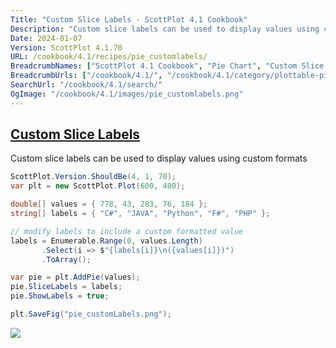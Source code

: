```yaml
---
Title: "Custom Slice Labels - ScottPlot 4.1 Cookbook"
Description: "Custom slice labels can be used to display values using custom formats"
Date: 2024-01-07
Version: ScottPlot 4.1.70
URL: /cookbook/4.1/recipes/pie_customlabels/
BreadcrumbNames: ["ScottPlot 4.1 Cookbook", "Pie Chart", "Custom Slice Labels"]
BreadcrumbUrls: ["/cookbook/4.1/", "/cookbook/4.1/category/plottable-pie", "/cookbook/4.1/recipes/pie_customlabels/"]
SearchUrl: "/cookbook/4.1/search/"
OgImage: "/cookbook/4.1/images/pie_customlabels.png"
---
```


<h2><a id='custom-slice-labels' href='/cookbook/4.1/recipes/pie_customlabels/'>Custom Slice Labels</a></h2>

Custom slice labels can be used to display values using custom formats

```cs
ScottPlot.Version.ShouldBe(4, 1, 70);
var plt = new ScottPlot.Plot(600, 400);

double[] values = { 778, 43, 283, 76, 184 };
string[] labels = { "C#", "JAVA", "Python", "F#", "PHP" };

// modify labels to include a custom formatted value
labels = Enumerable.Range(0, values.Length)
       .Select(i => $"{labels[i]}\n({values[i]})")
       .ToArray();

var pie = plt.AddPie(values);
pie.SliceLabels = labels;
pie.ShowLabels = true;

plt.SaveFig("pie_customLabels.png");
```

<img src='../../images/pie_customlabels.png' class='d-block mx-auto my-5' />


